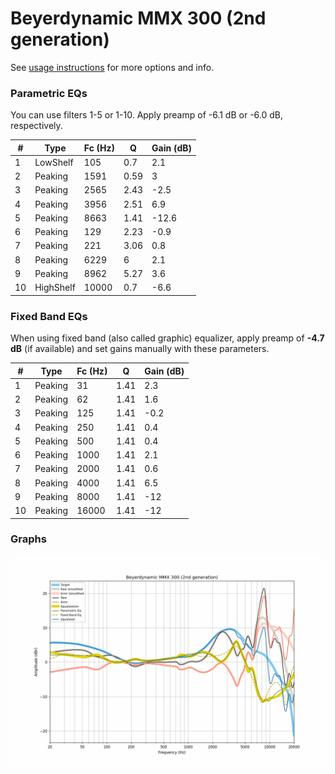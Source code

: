 # Beyerdynamic MMX 300 (2nd generation)
See [usage instructions](https://github.com/jaakkopasanen/AutoEq#usage) for more options and info.

### Parametric EQs
You can use filters 1-5 or 1-10. Apply preamp of -6.1 dB or -6.0 dB, respectively.

|   # | Type      |   Fc (Hz) |    Q |   Gain (dB) |
|-----|-----------|-----------|------|-------------|
|   1 | LowShelf  |       105 | 0.7  |         2.1 |
|   2 | Peaking   |      1591 | 0.59 |         3   |
|   3 | Peaking   |      2565 | 2.43 |        -2.5 |
|   4 | Peaking   |      3956 | 2.51 |         6.9 |
|   5 | Peaking   |      8663 | 1.41 |       -12.6 |
|   6 | Peaking   |       129 | 2.23 |        -0.9 |
|   7 | Peaking   |       221 | 3.06 |         0.8 |
|   8 | Peaking   |      6229 | 6    |         2.1 |
|   9 | Peaking   |      8962 | 5.27 |         3.6 |
|  10 | HighShelf |     10000 | 0.7  |        -6.6 |

### Fixed Band EQs
When using fixed band (also called graphic) equalizer, apply preamp of **-4.7 dB** (if available) and set gains manually with these parameters.

|   # | Type    |   Fc (Hz) |    Q |   Gain (dB) |
|-----|---------|-----------|------|-------------|
|   1 | Peaking |        31 | 1.41 |         2.3 |
|   2 | Peaking |        62 | 1.41 |         1.6 |
|   3 | Peaking |       125 | 1.41 |        -0.2 |
|   4 | Peaking |       250 | 1.41 |         0.4 |
|   5 | Peaking |       500 | 1.41 |         0.4 |
|   6 | Peaking |      1000 | 1.41 |         2.1 |
|   7 | Peaking |      2000 | 1.41 |         0.6 |
|   8 | Peaking |      4000 | 1.41 |         6.5 |
|   9 | Peaking |      8000 | 1.41 |       -12   |
|  10 | Peaking |     16000 | 1.41 |       -12   |

### Graphs
![](./Beyerdynamic%20MMX%20300%20(2nd%20generation).png)
